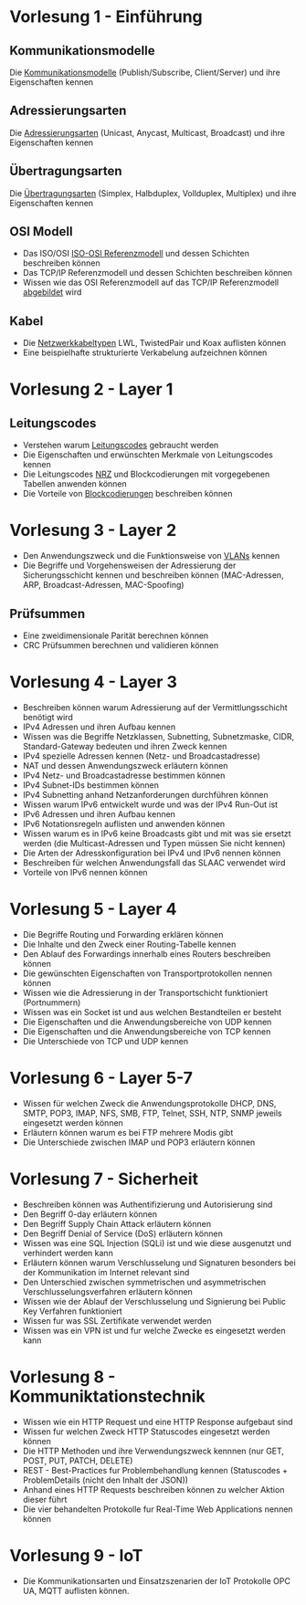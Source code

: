 # Vorlesung 1 - Einführung
## Kommunikationsmodelle
Die [Kommunikationsmodelle](Basics.md#Kommunikationsmodelle) (Publish/Subscribe, Client/Server) und ihre Eigenschaften kennen

## Adressierungsarten
Die [Adressierungsarten](Basics.md#Adressierungsarten) (Unicast, Anycast, Multicast, Broadcast) und ihre Eigenschaften kennen

## Übertragungsarten
Die [Übertragungsarten](Basics.md#Übertragungsarten) (Simplex, Halbduplex, Vollduplex, Multiplex) und ihre Eigenschaften kennen

## OSI Modell
- Das ISO/OSI [ISO-OSI Referenzmodell](ISO-OSI%20Referenzmodell.md) und dessen Schichten beschreiben können
- Das TCP/IP Referenzmodell und dessen Schichten beschreiben können
- Wissen wie das OSI Referenzmodell auf das TCP/IP Referenzmodell [abgebildet](ISO-OSI%20Referenzmodell.md#Mapping%20auf%20TCP/IP) wird

## Kabel
- Die [Netzwerkkabeltypen](Basics.md#Kabel) LWL, TwistedPair und Koax auflisten können
- Eine beispielhafte strukturierte Verkabelung aufzeichnen können


# Vorlesung 2 - Layer 1
## Leitungscodes
- Verstehen warum [Leitungscodes](ISO-OSI%20Referenzmodell.md#Leitungscodes) gebraucht werden
- Die Eigenschaften und erwünschten Merkmale von Leitungscodes kennen
- Die Leitungscodes [NRZ](ISO-OSI%20Referenzmodell.md#NRZ) und Blockcodierungen mit vorgegebenen Tabellen anwenden können
- Die Vorteile von [Blockcodierungen](ISO-OSI%20Referenzmodell.md#^5feed6) beschreiben können

# Vorlesung 3 - Layer 2
- Den Anwendungszweck und die Funktionsweise von [VLANs](Basics.md#VLAN) kennen
- Die Begriffe und Vorgehensweisen der Adressierung der Sicherungsschicht kennen und beschreiben können (MAC-Adressen, ARP, Broadcast-Adressen, MAC-Spoofing)

## Prüfsummen
- Eine zweidimensionale Parität berechnen können
- CRC Prüfsummen berechnen und validieren können

# Vorlesung 4 - Layer 3
- Beschreiben können warum Adressierung auf der Vermittlungsschicht benötigt wird
- IPv4 Adressen und ihren Aufbau kennen
- Wissen was die Begriffe Netzklassen, Subnetting, Subnetzmaske, CIDR, Standard-Gateway bedeuten und ihren Zweck kennen
- IPv4 spezielle Adressen kennen (Netz- und Broadcastadresse)
- NAT und dessen Anwendungszweck erläutern können
- IPv4 Netz- und Broadcastadresse bestimmen können
- IPv4 Subnet-IDs bestimmen können
- IPv4 Subnetting anhand Netzanforderungen durchführen können
- Wissen warum IPv6 entwickelt wurde und was der IPv4 Run-Out ist
- IPv6 Adressen und ihren Aufbau kennen
- IPv6 Notationsregeln auflisten und anwenden können
- Wissen warum es in IPv6 keine Broadcasts gibt und mit was sie ersetzt werden (die Multicast-Adressen und Typen müssen Sie nicht kennen)
- Die Arten der Adresskonfiguration bei IPv4 und IPv6 nennen können
- Beschreiben für welchen Anwendungsfall das SLAAC verwendet wird
- Vorteile von IPv6 nennen können

# Vorlesung 5 - Layer 4
- Die Begriffe Routing und Forwarding erklären können
- Die Inhalte und den Zweck einer Routing-Tabelle kennen
- Den Ablauf des Forwardings innerhalb eines Routers beschreiben können
- Die gewünschten Eigenschaften von Transportprotokollen nennen können
- Wissen wie die Adressierung in der Transportschicht funktioniert (Portnummern)
- Wissen was ein Socket ist und aus welchen Bestandteilen er besteht
- Die Eigenschaften und die Anwendungsbereiche von UDP kennen
- Die Eigenschaften und die Anwendungsbereiche von TCP kennen
- Die Unterschiede von TCP und UDP kennen

# Vorlesung 6 - Layer 5-7
- Wissen für welchen Zweck die Anwendungsprotokolle DHCP, DNS, SMTP, POP3, IMAP, NFS, SMB, FTP, Telnet, SSH, NTP, SNMP jeweils eingesetzt werden können
- Erläutern können warum es bei FTP mehrere Modis gibt
- Die Unterschiede zwischen IMAP und POP3 erläutern können

# Vorlesung 7 - Sicherheit
- Beschreiben können was Authentifizierung und Autorisierung sind
- Den Begriff 0-day erläutern können
- Den Begriff Supply Chain Attack erläutern können
- Den Begriff Denial of Service (DoS) erläutern können
- Wissen was eine SQL Injection (SQLi) ist und wie diese ausgenutzt und verhindert werden kann
- Erläutern können warum Verschlusselung und Signaturen besonders bei der Kommunikation im Internet relevant sind
- Den Unterschied zwischen symmetrischen und asymmetrischen Verschlusselungsverfahren erläutern können
- Wissen wie der Ablauf der Verschlusselung und Signierung bei Public Key Verfahren funktioniert
- Wissen fur was SSL Zertifikate verwendet werden
- Wissen was ein VPN ist und fur welche Zwecke es eingesetzt werden kann

# Vorlesung 8 - Kommuniktationstechnik
- Wissen wie ein HTTP Request und eine HTTP Response aufgebaut sind
- Wissen fur welchen Zweck HTTP Statuscodes eingesetzt werden können
- Die HTTP Methoden und ihre Verwendungszweck kennnen (nur GET, POST, PUT, PATCH, DELETE)
- REST - Best-Practices fur Problembehandlung kennen (Statuscodes + ProblemDetails (nicht den Inhalt der JSON))
- Anhand eines HTTP Requests beschreiben können zu welcher Aktion dieser führt
- Die vier behandelten Protokolle fur Real-Time Web Applications nennen können

# Vorlesung 9 - IoT
- Die Kommunikationsarten und Einsatzszenarien der IoT Protokolle OPC UA, MQTT auflisten können.